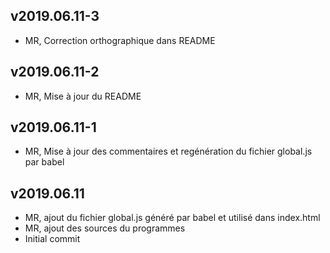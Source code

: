 ## v2019.06.11-3
- MR, Correction orthographique dans README
## v2019.06.11-2
- MR, Mise à jour du README
## v2019.06.11-1
- MR, Mise à jour des commentaires et regénération du fichier global.js par babel
## v2019.06.11
- MR, ajout du fichier global.js généré par babel et utilisé dans index.html
- MR, ajout des sources du programmes
- Initial commit
